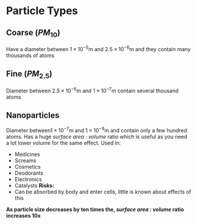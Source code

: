 # Particle Types
## Coarse ($PM_{10}$)
Have a diameter between $1\times10^{-5}\text{m}$ and $2.5\times10^{-6}\text{m}$ and they contain many thousands of atoms
## Fine ($PM_{2.5}$)
Diameter between $2.5\times10^{-6}\text{m}$ and $1\times10^{-7}\text{m}$ contain several thousand atoms
## Nanoparticles
Diameter between$1\times10^{-7}\text{m}$ and $1\times10^{-9}\text{m}$ and contain only a few hundred atoms.
Has a huge *surface area : volume* ratio which is useful as you need a lot lower volume for the same effect.
Used in:
- Medicines
- Screams
- Cosmetics
- Deodorants
- Electronics
- Catalysts
**Risks:**
- Can be absorbed by body and enter cells, little is known about effects of this

**As particle size decreases by ten times the, *surface area : volume* ratio increases 10x**


